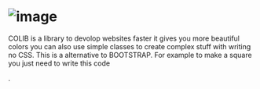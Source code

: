# ![image](https://user-images.githubusercontent.com/87493830/152702105-bbaec241-110a-4ed9-b7a1-b599cf82f591.png)


COLIB is a library to devolop websites faster it gives you more beautiful colors you can also use simple classes to create complex stuff with writing no CSS. This is a alternative to BOOTSTRAP. For example to make a square you just need to write this code <div class="cube bg-red"></div>.
